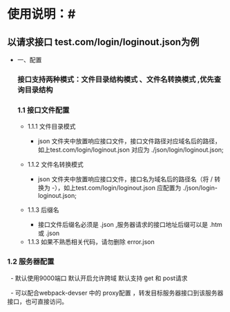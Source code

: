 # 使用说明：#
## 以请求接口 test.com/login/loginout.json为例 ##
+ 一、配置
  ### 接口支持两种模式：文件目录结构模式 、文件名转换模式 ,优先查询目录结构 ###

  ### 1.1 接口文件配置 ###

  + 1.1.1 文件目录模式 
    - json 文件夹中放置响应接口文件，接口文件路径对应域名后的路径，如上test.com/login/loginout.json 对应为  ./json/login/loginout.json;
  
  + 1.1.2 文件名转换模式 
    - json 文件夹中放置响应接口文件，接口名为域名后的路径名（将 / 转换为 -），如上test.com/login/loginout.json  应配置为 ./json/login-loginout.json;
  
  + 1.1.3 后缀名
    - 接口文件后缀名必须是 .json ,服务器请求的接口地址后缀可以是 .htm 或 .json  
  - 1.1.3 如果不熟悉相关代码，请勿删除 error.json

### 1.2 服务器配置
  
    - 默认使用9000端口 默认开启允许跨域 默认支持 get 和 post请求
   
    - 可以配合webpack-devser 中的 proxy配置 ，转发目标服务器接口到该服务器接口，也可直接访问。
